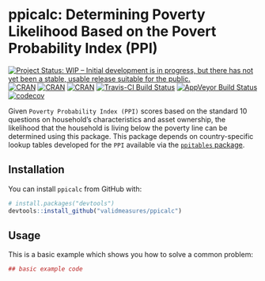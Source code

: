 
<!-- README.md is generated from README.Rmd. Please edit that file -->

# ppicalc: Determining Poverty Likelihood Based on the Povert Probability Index (PPI)

[![Project Status: WIP – Initial development is in progress, but there
has not yet been a stable, usable release suitable for the
public.](http://www.repostatus.org/badges/latest/wip.svg)](http://www.repostatus.org/#wip)
[![CRAN](https://img.shields.io/cran/v/ppicalc.svg)](https://CRAN.R-project.org/package=ppicalc)
[![CRAN](https://img.shields.io/cran/l/ppicalc.svg)](https://github.com/validmeasures/ppicalc/blob/master/LICENSE.md)
[![CRAN](http://cranlogs.r-pkg.org/badges/ppicalc)](https://CRAN.R-project.org/package=ppicalc)
[![Travis-CI Build
Status](https://travis-ci.org/validmeasures/ppicalc.svg?branch=master)](https://travis-ci.org/validmeasures/ppicalc)
[![AppVeyor Build
Status](https://ci.appveyor.com/api/projects/status/github/validmeasures/ppicalc?branch=master&svg=true)](https://ci.appveyor.com/project/validmeasures/ppicalc)
[![codecov](https://codecov.io/gh/validmeasures/ppicalc/branch/master/graph/badge.svg)](https://codecov.io/gh/validmeasures/ppicalc)

Given `Poverty Probability Index (PPI)` scores based on the standard 10
questions on household’s characteristics and asset ownership, the
likelihood that the household is living below the poverty line can be
determined using this package. This package depends on country-specific
lookup tables developed for the `PPI` available via the [`ppitables`
package](https://github.com/validmeasures/ppitables).

## Installation

You can install `ppicalc` from GitHub with:

``` r
# install.packages("devtools")
devtools::install_github("validmeasures/ppicalc")
```

## Usage

This is a basic example which shows you how to solve a common problem:

``` r
## basic example code
```
